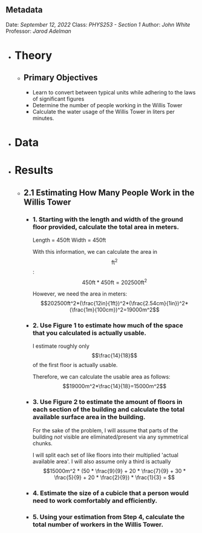 ## Metadata
Date: *September 12, 2022*
Class: *PHYS253 - Section 1*
Author: *John White*
Professor: *Jarod Adelman*
- # Theory
	- ## Primary Objectives
	  * Learn to convert between typical units while adhering to the laws of significant figures
	  * Determine the number of people working in the Willis Tower
	  * Calculate the water usage of the Willis Tower in liters per minutes.
- # Data
- # Results
	- ## 2.1 Estimating How Many People Work in the Willis Tower
		- ### 1. Starting with the length and width of the ground floor provided, calculate the total area in meters.
		  Length = 450ft
		  Width = 450ft
		  
		  With this information, we can calculate the area in $$\text{ft}^2$$:
		  $$450\text{ft} * 450\text{ft} = 202500\text{ft}^2$$
		  
		  However, we need the area in meters:
		  $$202500ft^2*(\frac{12in}{1ft})^2*(\frac{2.54cm}{1in})^2*(\frac{1m}{100cm})^2=19000m^2$$
		- ### 2. Use Figure 1 to estimate how much of the space that you calculated is actually usable. 
		  I estimate roughly only $$\frac{14}{18}$$ of the first floor is actually usable.
		  
		  Therefore, we can calculate the usable area as follows:
		  $$19000m^2*\frac{14}{18}=15000m^2$$
		- ### 3. Use Figure 2 to estimate the amount of floors in each section of the building and calculate the total available surface area in the building. 
		  
		  For the sake of the problem, I will assume that parts of the building *not* visible are eliminated/present via any symmetrical chunks.
		  
		  I will split each set of like floors into their multiplied 'actual available area'. I will also assume only a third is actually 
		  $$15000m^2 * (50 * \frac{9}{9} + 20 * \frac{7}{9} + 30 * \frac{5}{9} + 20 * \frac{2}{9}) * \frac{1}{3} = $$
		- ### 4. Estimate the size of a cubicle that a person would need to work comfortably and efficiently.
		- ### 5. Using your estimation from Step 4, calculate the total number of workers in the Willis Tower.